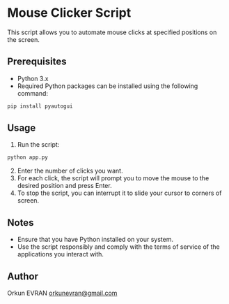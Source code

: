 # Mouse Clicker Script

This script allows you to automate mouse clicks at specified positions on the screen.

## Prerequisites

- Python 3.x
- Required Python packages can be installed using the following command:

```bash
pip install pyautogui
```
## Usage

1. Run the script:
```bash
python app.py
```
2. Enter the number of clicks you want.
3. For each click, the script will prompt you to move the mouse to the desired position and press Enter.
4. To stop the script, you can interrupt it to slide your cursor to corners of screen.

## Notes

- Ensure that you have Python installed on your system.
- Use the script responsibly and comply with the terms of service of the applications you interact with.

## Author

Orkun EVRAN
orkunevran@gmail.com